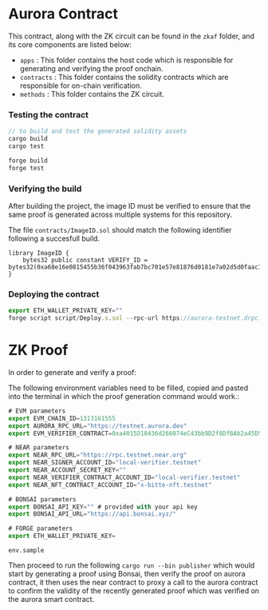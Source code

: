 # Aurora Contract

This contract, along with the ZK circuit can be found in the `zkaf` folder, and its core components are listed below:

- `apps` : This folder contains the host code which is responsible for generating and verifying the proof onchain.
- `contracts` : This folder contains the solidity contracts which are responsible for on-chain verification.
- `methods` : This folder contains the ZK circuit.

### Testing the contract

```jsx
// to build and test the generated solidity assets
cargo build
cargo test

forge build
forge test
```

### Verifying the build

After building the project, the image ID must be verified to ensure that the same proof is generated across multiple systems for this repository.

The file `contracts/ImageID.sol` should match the following identifier following a succesfull build.

```solidity
library ImageID {
    bytes32 public constant VERIFY_ID = bytes32(0xa68e16e0815455b36f043963fab7bc701e57e81876d0181e7a02d5d0faac1b23);
}
```

### Deploying the contract

```jsx
export ETH_WALLET_PRIVATE_KEY=""
forge script script/Deploy.s.sol --rpc-url https://aurora-testnet.drpc.org --broadcast --legacy
```

# ZK Proof

In order to generate and verify a proof:

The following environment variables need to be filled, copied and pasted into the terminal in which the proof generation command would work.:

```jsx
# EVM parameters
export EVM_CHAIN_ID=1313161555
export AURORA_RPC_URL="https://testnet.aurora.dev"
export EVM_VERIFIER_CONTRACT=0xa4015D18436d266074eC43bb9D2f8DfBAb2a45D5

# NEAR parameters
export NEAR_RPC_URL="https://rpc.testnet.near.org"
export NEAR_SIGNER_ACCOUNT_ID="local-verifier.testnet"
export NEAR_ACCOUNT_SECRET_KEY=""
export NEAR_VERIFIER_CONTRACT_ACCOUNT_ID="local-verifier.testnet"
export NEAR_NFT_CONTRACT_ACCOUNT_ID="x-bitte-nft.testnet"

# BONSAI parameters
export BONSAI_API_KEY="" # provided with your api key
export BONSAI_API_URL="https://api.bonsai.xyz/"

# FORGE parameters
export ETH_WALLET_PRIVATE_KEY=
```

`env.sample`

Then proceed to run the following `cargo run --bin publisher` which would start by generating a proof using Bonsai, then verify the proof on aurora contract, it then uses the near contract to proxy a call to the aurora contract to confirm the validity of the recently generated proof which was verified on the aurora smart contract.
